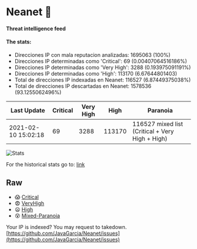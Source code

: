 # Neanet :hocho:
#### Threat intelligence feed
#### The stats:

- Direcciones IP con mala reputacion analizadas: 1695063 (100%)
- Direcciones IP determinadas como 'Critical':  69 (0.00407064516186%)
- Direcciones IP determinadas como 'Very High':  3288 (0.193975091191%)
- Direcciones IP determinadas como 'High':  113170 (6.67644801403)
- Total de direcciones IP indexadas en Neanet:  116527 (6.87449375038%)
- Total de direcciones IP descartadas en Neanet:  1578536 (93.1255062496%)

| Last Update | Critical | Very High | High | Paranoia |
| --- | --- | --- | --- | --- |
| 2021-02-10 15:02:18 | 69 | 3288 | 113170 | 116527 mixed list (Critical + Very High + High)|

![Stats](https://docs.google.com/spreadsheets/d/e/2PACX-1vSnaNMIXVabIpDJjufMlzH7poXnshF3mgd8Is1g9ytUEzVsP5my4Trn8f-xkoLLQ38xpL3HtmUexLo6/pubchart?oid=501124687&format=image)

For the historical stats go to: [link](/stats.csv)
## Raw
- :scream: [Critical](https://raw.githubusercontent.com/JavaGarcia/Neanet/master/blacklists/neanet_critical.txt)
- :fearful: [VeryHigh](https://raw.githubusercontent.com/JavaGarcia/Neanet/master/blacklists/neanet_veryHigh.txtt)
- :frowning: [High](https://raw.githubusercontent.com/JavaGarcia/Neanet/master/blacklists/neanet_high.txt)
- :dizzy_face: [Mixed-Paranoia](https://raw.githubusercontent.com/JavaGarcia/Neanet/master/blacklists/neanet_all.txt)


Your IP is indexed? You may request to takedown. [https://github.com/JavaGarcia/Neanet/issues](https://github.com/JavaGarcia/Neanet/issues)




































































































































































































































































































































































































































































































































































































































































































































































































































































































































































































































































































































































































































































































































































































































































































































































































































































































































































































































































































































































































































































































































































































































































































































































































































































































































































































































































































































































































































































































































































































































































































































































































































































































































































































































































































































































































































































































































































































































































































































































































































































































































































































































































